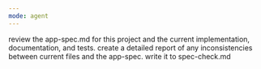 ```yaml
---
mode: agent
---
```

review the app-spec.md for this project and the current implementation, documentation, and tests. create a detailed report of any inconsistencies between current files and the app-spec. write it to spec-check.md